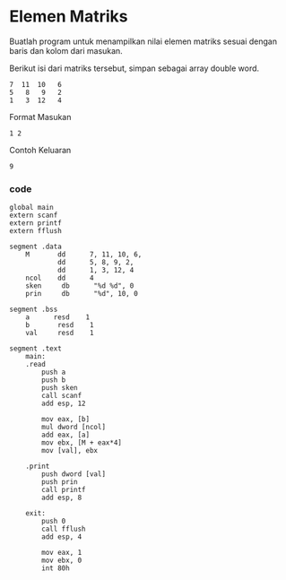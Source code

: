 <h1>Elemen Matriks</h1>

Buatlah program untuk menampilkan nilai elemen matriks sesuai dengan baris dan kolom dari masukan.

Berikut isi dari matriks tersebut, simpan sebagai array double word.
```
7  11  10   6
5   8   9   2
1   3  12   4
```

Format Masukan
```
1 2
```
Contoh Keluaran
```
9
```

<h3>code</h3>

```
global main 
extern scanf
extern printf
extern fflush
 
segment .data
    M       dd      7, 11, 10, 6,
            dd      5, 8, 9, 2,
            dd      1, 3, 12, 4
    ncol    dd      4
    sken     db      "%d %d", 0
    prin     db      "%d", 10, 0
 
segment .bss
    a      resd    1
    b       resd    1
    val     resd    1
 
segment .text
    main:
    .read
        push a
        push b
        push sken
        call scanf
        add esp, 12
 
        mov eax, [b]
        mul dword [ncol]
        add eax, [a]
        mov ebx, [M + eax*4]
        mov [val], ebx
 
    .print
        push dword [val]
        push prin
        call printf
        add esp, 8
     
    exit:
        push 0
        call fflush
        add esp, 4
 
        mov eax, 1
        mov ebx, 0
        int 80h
```
